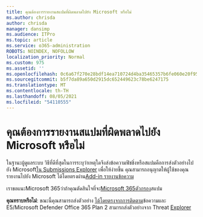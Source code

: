 ```yaml
---
title: คุณต้องการรายงานสแปมที่ผิดพลาดไปยัง Microsoft หรือไม่
ms.author: chrisda
author: chrisda
manager: dansimp
ms.audience: ITPro
ms.topic: article
ms.service: o365-administration
ROBOTS: NOINDEX, NOFOLLOW
localization_priority: Normal
ms.custom: 975
ms.assetid: ''
ms.openlocfilehash: 0c6a67f270e28bdf14ea710724d4ba35465357b6fe060e20f955f7df03c663e5
ms.sourcegitcommit: b5f7da89a650d2915dc652449623c78be6247175
ms.translationtype: MT
ms.contentlocale: th-TH
ms.lasthandoff: 08/05/2021
ms.locfileid: "54110555"
---
```

# <a name="would-you-like-to-report-a-spam-false-positive-to-microsoft"></a>คุณต้องการรายงานสแปมที่ผิดพลาดไปยัง Microsoft หรือไม่

ในฐานะผู้ดูแลระบบ วิธีที่ดีที่สุดในการระบุว่าเหตุใดจึงส่งข้อความฟิชชิ่งหรือสแปมคือการส่งตัวอย่างไปยัง Microsoft[ใน Submissions Explorer](https://protection.office.com/reportsubmission) เพื่อให้ง่ายขึ้น คุณสามารถอนุญาตให้ผู้ใช้ของคุณรายงานไปยัง Microsoft ได้โดยตรงผ่าน[Add-in รายงานข้อความ](https://appsource.microsoft.com/product/office/WA104381180?src=office&tab=Overview)

เราขอแนะMicrosoft 365ว่าถ้าคุณตัดสินใจที่จะ[Microsoft 365ตัวกรอง](/exchange/troubleshoot/antispam/cautions-against-bypassing-spam-filters)สแปม

**คุณทราบหรือไม่**: ขณะนี้คุณสามารถส่งตัวอย่าง [ได้โดยตรงจากการติดตาม](https://protection.office.com/messagetrace)ข้อความและ E5/Microsoft Defender Office 365 Plan 2 สามารถส่งตัวอย่างจาก Threat [Explorer](/microsoft-365/security/office-365-security/threat-explorer)
